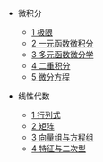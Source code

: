 
- 微积分
  - [1 极限](微积分/1-极限.md)
  - [2 一元函数微积分](微积分/2-一元函数微积分.md)
  - [3 多元函数微分学](微积分/3-多元函数微分学.md)
  - [4 二重积分](微积分/4-二重积分.md)
  - [5 微分方程](微积分/5-微分方程.md)

- 线性代数
  - [1 行列式](线性代数/1-行列式.md)
  - [2 矩阵](线性代数/2-矩阵.md)
  - [3 向量组与方程组](线性代数/3-向量组与方程组.md)
  - [4 特征与二次型](线性代数/4-特征与二次型.md)
